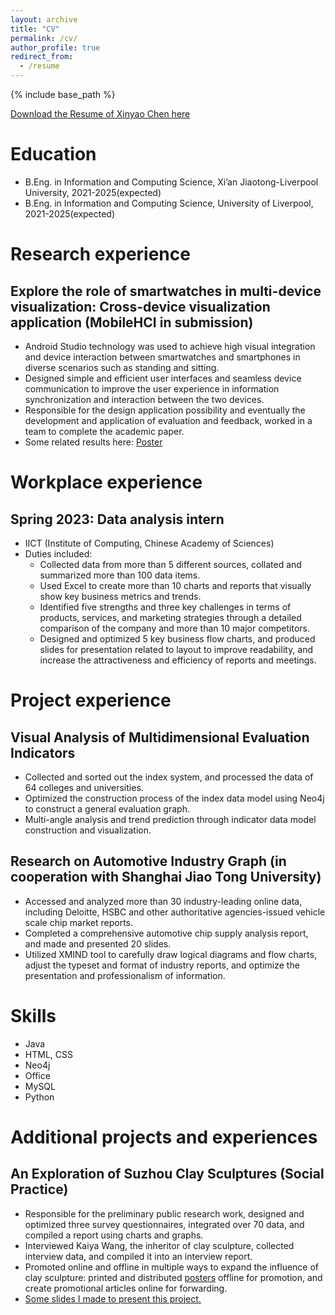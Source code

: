 ```yaml
---
layout: archive
title: "CV"
permalink: /cv/
author_profile: true
redirect_from:
  - /resume
---
```


{% include base_path %}

[Download the Resume of Xinyao Chen here](../files/Xinyao_Chen_CV.pdf)

Education
======
* B.Eng. in Information and Computing Science, Xi’an Jiaotong-Liverpool University, 2021-2025(expected)
* B.Eng. in Information and Computing Science, University of Liverpool, 2021-2025(expected)

Research experience
======

Explore the role of smartwatches in multi-device visualization: Cross-device visualization application (MobileHCI in submission)
-----
  * Android Studio technology was used to achieve high visual integration and device interaction between smartwatches and smartphones in diverse scenarios such as standing and sitting.
  * Designed simple and efficient user interfaces and seamless device communication to improve the user experience in information synchronization and interaction between the two devices.
  * Responsible for the design application possibility and eventually the development and application of evaluation and feedback, worked in a team to complete the academic paper.
  * Some related results here: [Poster](../images/SURF-2023-0023-Poster.png)

Workplace experience
======
Spring 2023: Data analysis intern
-----
  * IICT (Institute of Computing, Chinese Academy of Sciences)
  * Duties included:
    * Collected data from more than 5 different sources, collated and summarized more than 100 data items.
    * Used Excel to create more than 10 charts and reports that visually show key business metrics and trends.
    * Identified five strengths and three key challenges in terms of products, services, and marketing strategies through a detailed comparison of the company and more than 10 major competitors.
    * Designed and optimized 5 key business flow charts, and produced slides for presentation related to layout to improve readability, and increase the attractiveness and efficiency of reports and meetings.

Project experience
======

Visual Analysis of Multidimensional Evaluation Indicators
-----
  * Collected and sorted out the index system, and processed the data of 64 colleges and universities.
  * Optimized the construction process of the index data model using Neo4j to construct a general evaluation graph.
  * Multi-angle analysis and trend prediction through indicator data model construction and visualization.

Research on Automotive Industry Graph (in cooperation with Shanghai Jiao Tong University) 
-----
  * Accessed and analyzed more than 30 industry-leading online data, including Deloitte, HSBC and other authoritative agencies-issued vehicle scale chip market reports.
  * Completed a comprehensive automotive chip supply analysis report, and made and presented 20 slides.
  * Utilized XMIND tool to carefully draw logical diagrams and flow charts, adjust the typeset and format of industry reports, and optimize the presentation and professionalism of information.

Skills
======
* Java
* HTML, CSS
* Neo4j
* Office 
* MySQL
* Python

Additional projects and experiences
======
An Exploration of Suzhou Clay Sculptures (Social Practice)
-----
 * Responsible for the preliminary public research work, designed and optimized three survey questionnaires, integrated over 70 data, and compiled a report using charts and graphs.
 * Interviewed Kaiya Wang, the inheritor of clay sculpture, collected interview data, and compiled it into an interview report.
 * Promoted online and offline in multiple ways to expand the influence of clay sculpture: printed and distributed [posters](../images/clay.png) offline for promotion, and create promotional articles online for forwarding.
 * [Some slides I made to present this project.](../files/clay.pdf)

  

